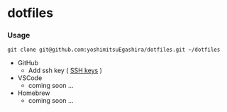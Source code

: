 # dotfiles

### Usage

```
git clone git@github.com:yoshimitsuEgashira/dotfiles.git ~/dotfiles
```

- GitHub
    - Add ssh key ( [SSH keys](https://github.com/settings/keys) )
- VSCode
    - coming soon ...
- Homebrew
    - coming soon ...
